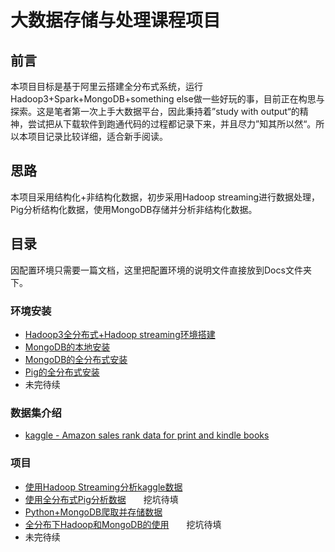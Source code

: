 # 大数据存储与处理课程项目

## 前言  

本项目目标是基于阿里云搭建全分布式系统，运行Hadoop3+Spark+MongoDB+something else做一些好玩的事，目前正在构思与探索。这是笔者第一次上手大数据平台，因此秉持着”study with output“的精神，尝试把从下载软件到跑通代码的过程都记录下来，并且尽力”知其所以然“。所以本项目记录比较详细，适合新手阅读。

## 思路

本项目采用结构化+非结构化数据，初步采用Hadoop streaming进行数据处理，Pig分析结构化数据，使用MongoDB存储并分析非结构化数据。
 
## 目录  

因配置环境只需要一篇文档，这里把配置环境的说明文件直接放到Docs文件夹下。

### 环境安装
 
- [Hadoop3全分布式+Hadoop streaming环境搭建](./Documentations/Hadoop_distribute.md)  
- [MongoDB的本地安装](./Documentations/MongoDB_standalone.md)    
- [MongoDB的全分布式安装](./Documentations/MongoDB_distribute.md)    
- [Pig的全分布式安装](./Documentations/Pig_distribute.md) 
- 未完待续

### 数据集介绍

- [kaggle - Amazon sales rank data for print and kindle books](./Documentations/Kaggle_amazon-sales-rank-data-for-print-and-kindle-books.md)


### 项目
- [使用Hadoop Streaming分析kaggle数据](./HadoopStreaming_Kaggle/README.md)
- [使用全分布式Pig分析数据](./PigOnMap-Reduce/README.md)　　挖坑待填 
- [Python+MongoDB爬取并存储数据](./Documentations/Python_Crawler_News.md)  
- [全分布下Hadoop和MongoDB的使用](./Documentations/Hadoop+MongoDB_Crawler.md)　　挖坑待填  
- 未完待续
